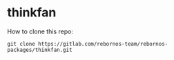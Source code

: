 # thinkfan

How to clone this repo:

```
git clone https://gitlab.com/rebornos-team/rebornos-packages/thinkfan.git
```
